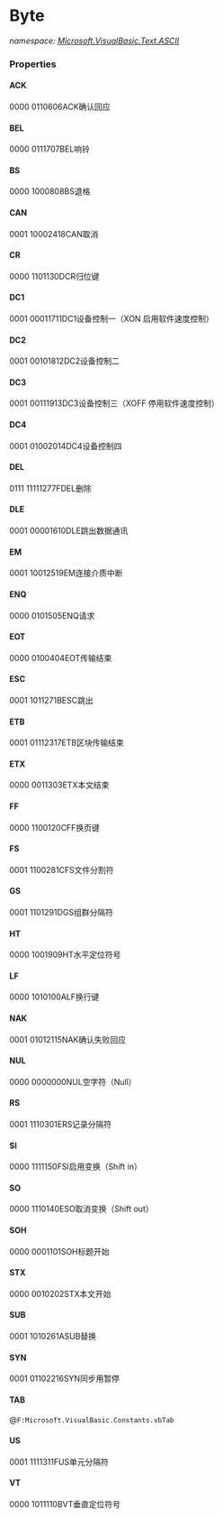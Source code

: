 ﻿# Byte
_namespace: <a href="#" onClick="load('/docs/Microsoft.VisualBasic.Text.ASCII/index.md')">Microsoft.VisualBasic.Text.ASCII</a>_






### Properties

#### ACK
0000 0110606ACK确认回应
#### BEL
0000 0111707BEL响铃
#### BS
0000 1000808BS退格
#### CAN
0001 10002418CAN取消
#### CR
0000 1101130DCR归位键
#### DC1
0001 00011711DC1设备控制一（XON 启用软件速度控制）
#### DC2
0001 00101812DC2设备控制二
#### DC3
0001 00111913DC3设备控制三（XOFF 停用软件速度控制）
#### DC4
0001 01002014DC4设备控制四
#### DEL
0111 11111277FDEL删除
#### DLE
0001 00001610DLE跳出数据通讯
#### EM
0001 10012519EM连接介质中断
#### ENQ
0000 0101505ENQ请求
#### EOT
0000 0100404EOT传输结束
#### ESC
0001 1011271BESC跳出
#### ETB
0001 01112317ETB区块传输结束
#### ETX
0000 0011303ETX本文结束
#### FF
0000 1100120CFF换页键
#### FS
0001 1100281CFS文件分割符
#### GS
0001 1101291DGS组群分隔符
#### HT
0000 1001909HT水平定位符号
#### LF
0000 1010100ALF换行键
#### NAK
0001 01012115NAK确认失败回应
#### NUL
0000 0000000NUL空字符（Null）
#### RS
0001 1110301ERS记录分隔符
#### SI
0000 1111150FSI启用变换（Shift in）
#### SO
0000 1110140ESO取消变换（Shift out）
#### SOH
0000 0001101SOH标题开始
#### STX
0000 0010202STX本文开始
#### SUB
0001 1010261ASUB替换
#### SYN
0001 01102216SYN同步用暂停
#### TAB
@``F:Microsoft.VisualBasic.Constants.vbTab``
#### US
0001 1111311FUS单元分隔符
#### VT
0000 1011110BVT垂直定位符号
